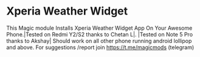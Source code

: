 # **Xperia Weather Widget**
This Magic module Installs Xperia Weather Widget App On Your Awesome Phone.|Tested on Redmi Y2/S2 thanks to Chetan L|. |Tested on Note 5 Pro thanks to Akshay|
Should work on all other phone running android lollipop and above. For suggestions /report join https://t.me/magicmods (telegram)


